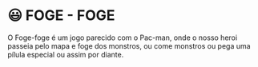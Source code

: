 # :smiley: FOGE - FOGE

O Foge-foge é um jogo parecido com o Pac-man, onde o nosso heroi passeia pelo mapa e foge dos monstros, ou come monstros ou pega uma pílula especial ou assim por diante.
